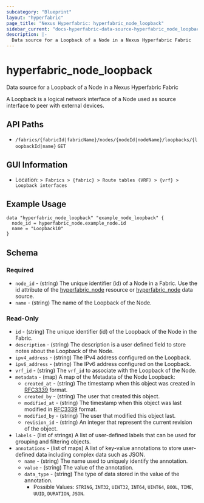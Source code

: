 ```yaml
---
subcategory: "Blueprint"
layout: "hyperfabric"
page_title: "Nexus Hyperfabric: hyperfabric_node_loopback"
sidebar_current: "docs-hyperfabric-data-source-hyperfabric_node_loopback"
description: |-
  Data source for a Loopback of a Node in a Nexus Hyperfabric Fabric
---
```


# hyperfabric_node_loopback

Data source for a Loopback of a Node in a Nexus Hyperfabric Fabric

A Loopback is a logical network interface of a Node used as source interface to peer with external devices.

## API Paths ##

* `/fabrics/{fabricId|fabricName}/nodes/{nodeId|nodeName}/loopbacks/{loopbackId|name}` `GET`

## GUI Information ##

* Location: `> Fabrics > {fabric} > Route tables (VRF) > {vrf} > Loopback interfaces`

## Example Usage ##

```hcl
data "hyperfabric_node_loopback" "example_node_loopback" {
  node_id = hyperfabric_node.example_node.id
  name = "Loopback10"
}
```

## Schema ##

### Required ###
* `node_id` - (string) The unique identifier (id) of a Node in a Fabric. Use the id attribute of the [hyperfabric_node](https://registry.terraform.io/providers/cisco-open/hyperfabric/latest/docs/resources/node) resource or [hyperfabric_node](https://registry.terraform.io/providers/cisco-open/hyperfabric/latest/docs/data-sources/node) data source.
* `name` - (string) The name of the Loopback of the Node.

### Read-Only ###

* `id` - (string) The unique identifier (id) of the Loopback of the Node in the Fabric.
* `description` - (string) The description is a user defined field to store notes about the Loopback of the Node.
* `ipv4_address` - (string) The IPv4 address configured on the Loopback.
* `ipv6_address` - (string) The IPv6 address configured on the Loopback.
* `vrf_id` - (string) The `vrf_id` to associate with the Loopback of the Node.
* `metadata` - (map) A map of the Metadata of the Node Loopback:
  * `created_at` - (string) The timestamp when this object was created in [RFC3339](https://datatracker.ietf.org/doc/html/rfc3339#section-5.8) format.
  * `created_by` - (string) The user that created this object.
  * `modified_at` - (string) The timestamp when this object was last modified in [RFC3339](https://datatracker.ietf.org/doc/html/rfc3339#section-5.8) format.
  * `modified_by` - (string) The user that modified this object last.
  * `revision_id` - (string) An integer that represent the current revision of the object.
* `labels` - (list of strings) A list of user-defined labels that can be used for grouping and filtering objects.
* `annotations` - (list of maps) A list of key-value annotations to store user-defined data including complex data such as JSON.
  * `name` - (string) The name used to uniquely identify the annotation.
  * `value` - (string) The value of the annotation.
  * `data_type` - (string) The type of data stored in the value of the annotation.
      - Possible Values: `STRING`, `INT32`, `UINT32`, `INT64`, `UINT64`, `BOOL`, `TIME`, `UUID`, `DURATION`, `JSON`.
